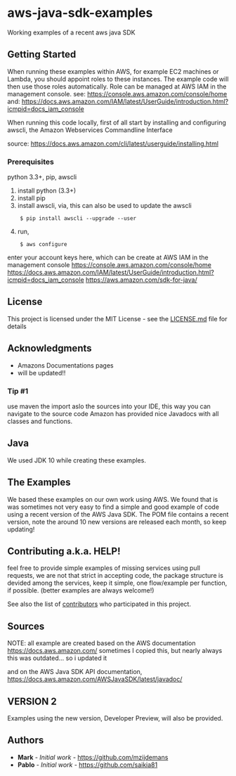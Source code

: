 # aws-java-sdk-examples

Working examples of a recent aws java SDK

## Getting Started

When running these examples within AWS, for example EC2 machines or Lambda, 
you should appoint roles to these instances. The example code will then use those roles automatically.
Role can be managed at AWS IAM in the management console.
see: https://console.aws.amazon.com/console/home
and: https://docs.aws.amazon.com/IAM/latest/UserGuide/introduction.html?icmpid=docs_iam_console

When running this code locally, first of all start by installing and configuring awscli, 
the Amazon Webservices Commandline Interface

source: https://docs.aws.amazon.com/cli/latest/userguide/installing.html

### Prerequisites

python 3.3+, pip, awscli

1. install python (3.3+)
2. install pip
3. install awscli, via, this can also be used to update the awscli
```
    $ pip install awscli --upgrade --user
```
    
4. run,
```
    $ aws configure
```
enter your account keys here, which can be create at AWS IAM in the management console
https://console.aws.amazon.com/console/home
https://docs.aws.amazon.com/IAM/latest/UserGuide/introduction.html?icmpid=docs_iam_console
https://aws.amazon.com/sdk-for-java/


## License

This project is licensed under the MIT License - see the [LICENSE.md](LICENSE.md) file for details

## Acknowledgments

* Amazons Documentations pages
* will be updated!!


### Tip #1
use maven the import aslo the sources into your IDE, this way you can navigate to the source code 
Amazon has provided nice Javadocs with all classes and functions.

## Java
We used JDK 10 while creating these examples.
  
## The Examples
We based these examples on our own work using AWS. We found that is was sometimes not very easy to find a simple and 
good example of code using a recent version of the AWS Java SDK.
The POM file contains a recent version, note the around 10 new versions are released each month, so keep updating!

## Contributing a.k.a. HELP!
feel free to provide simple examples of missing services using pull requests, we are not that strict in accepting code,
the package structure is devided among the services, keep it simple, one flow/example per function, if possible.
(better examples are always welcome!) 

See also the list of [contributors](https://github.com/shopsuite/aws-java-sdk-examples/graphs/contributors) who participated in this project.

## Sources
NOTE:
all example are created based on the AWS documentation https://docs.aws.amazon.com/
sometimes I copied this, but nearly always this was outdated... so i updated it

and on the AWS Java SDK API documentation, https://docs.aws.amazon.com/AWSJavaSDK/latest/javadoc/

## VERSION 2
Examples using the new version, Developer Preview, will also be provided.

## Authors
* **Mark** - *Initial work* - https://github.com/mzijdemans
* **Pablo** - *Initial work* - https://github.com/saikia81